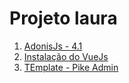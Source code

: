 # Projeto laura

1. [AdonisJs - 4.1](https://adonisjs.com/docs/4.1/installation)
2. [Instalação do VueJs](https://dev.to/michi/build-fullstack-javascript-apps-with-adonis-and-vue-3edc)
3. [TEmplate - Pike Admin](https://www.pikeadmin.com/)